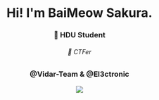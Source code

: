 <h1 align='center'>Hi! I'm BaiMeow Sakura.</h1>

<h3 align="center">🔭 HDU Student</h3>
<h6 align="center">🌱 CTFer </h6>
<h3 align="center">@Vidar-Team & @El3ctronic</h3>
<p align='center'>
  <img src='https://github-readme-stats-baimeow.vercel.app/api?username=BaiMeow&show_icons=true&count_private=true&include_all_commits=true&bg_color=30,e96443,904e95&title_color=fff&text_color=fff&icon_color=fff'>
  </img>
</p>
